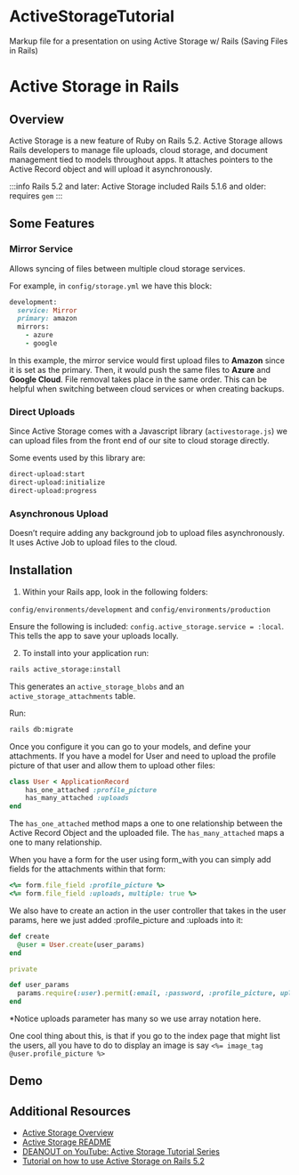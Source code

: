 # ActiveStorageTutorial
Markup file for a presentation on using Active Storage w/ Rails (Saving Files in Rails)


# Active Storage in Rails
## Overview

Active Storage is a new feature of Ruby on Rails 5.2. Active Storage allows Rails developers to manage file uploads, cloud storage, and document management tied to models throughout apps. It attaches pointers to the Active Record object and will upload it asynchronously.
    
:::info
Rails 5.2 and later: Active Storage included
Rails 5.1.6 and older: requires `gem`
:::

## Some Features
### Mirror Service
Allows syncing of files between multiple cloud storage services.

For example, in `config/storage.yml` we have this block:
```ruby
development:
  service: Mirror
  primary: amazon
  mirrors:
    - azure
    - google
```

In this example, the mirror service would first upload files to **Amazon** since it is set as the primary. Then, it would push the same files to **Azure** and **Google Cloud**. File removal takes place in the same order. This can be helpful when switching between cloud services or when creating backups.


### Direct Uploads
Since Active Storage comes with a Javascript library (`activestorage.js`) we can upload files from the front end of our site to cloud storage directly.

Some events used by this library are: 
```bash
direct-upload:start
direct-upload:initialize
direct-upload:progress
```

### Asynchronous Upload
Doesn’t require adding any background job to upload files asynchronously. It uses Active Job to upload files to the cloud.

## Installation

1. Within your Rails app, look in the following folders: 

`config/environments/development` and `config/environments/production`

Ensure the following is included:  `config.active_storage.service = :local`. This tells the app to save your uploads locally.

2. To install into your application run:

```bash
rails active_storage:install
```

This generates an `active_storage_blobs` and an `active_storage_attachments` table.

Run: 
```bash
rails db:migrate
```

Once you configure it you can go to your models, and define your attachments. If you have a model for User and need to upload the profile picture of that user and allow them to upload other files: 

```ruby
class User < ApplicationRecord
    has_one_attached :profile_picture
    has_many_attached :uploads
end
```

The `has_one_attached` method maps a one to one relationship between the Active Record Object and the uploaded file. The `has_many_attached` maps a one to many relationship.

When you have a form for the user using form_with you can simply add fields for the attachments within that form: 
```ruby
<%= form.file_field :profile_picture %>
<%= form.file_field :uploads, multiple: true %>
```

We also have to create an action in the user controller that takes in the user params, here we just added :profile_picture and :uploads into it: 
```ruby
def create
  @user = User.create(user_params)
end

private

def user_params
  params.require(:user).permit(:email, :password, :profile_picture, uploads: [])
end
```

*Notice uploads parameter has many so we use array notation here.

One cool thing about this, is that if you go to the index page that might list the users, all you have to do to display an image is say `<%= image_tag @user.profile_picture %> `


## Demo


## Additional Resources

* [Active Storage Overview](https://guides.rubyonrails.org/active_storage_overview.html)
* [Active Storage README](https://github.com/rails/rails/blob/d3893ec38ec61282c2598b01a298124356d6b35a/activestorage/README.md)
* [DEANOUT on YouTube: Active Storage Tutorial Series](https://www.youtube.com/channel/UCRQv-3VvPT9mArF5RfrlpKQ)
* [Tutorial on how to use Active Storage on Rails 5.2](https://www.engineyard.com/blog/active-storage)

